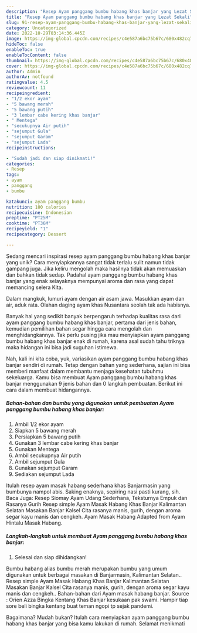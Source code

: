 ```yaml
---
description: "Resep Ayam panggang bumbu habang khas banjar yang Lezat Sekali"
title: "Resep Ayam panggang bumbu habang khas banjar yang Lezat Sekali"
slug: 91-resep-ayam-panggang-bumbu-habang-khas-banjar-yang-lezat-sekali
category: Uncategorized
date: 2022-10-29T03:14:36.445Z
image: https://img-global.cpcdn.com/recipes/c4e587a6bc75b67c/680x482cq70/ayam-panggang-bumbu-habang-khas-banjar-foto-resep-utama.jpg
hideToc: false
enableToc: true
enableTocContent: false
thumbnail: https://img-global.cpcdn.com/recipes/c4e587a6bc75b67c/680x482cq70/ayam-panggang-bumbu-habang-khas-banjar-foto-resep-utama.jpg
cover: https://img-global.cpcdn.com/recipes/c4e587a6bc75b67c/680x482cq70/ayam-panggang-bumbu-habang-khas-banjar-foto-resep-utama.jpg
author: Admin
authorAv: notfound
ratingvalue: 4.5
reviewcount: 11
recipeingredient:
- "1/2 ekor ayam"
- "5 bawang merah"
- "5 bawang putih"
- "3 lembar cabe kering khas banjar"
- " Mentega"
- "secukupnya Air putih"
- "sejumput Gula"
- "sejumput Garam"
- "sejumput Lada"
recipeinstructions:

- "Sudah jadi dan siap dinikmati!"
categories:
- Resep
tags:
- ayam
- panggang
- bumbu

katakunci: ayam panggang bumbu 
nutrition: 100 calories
recipecuisine: Indonesian
preptime: "PT25M"
cooktime: "PT36M"
recipeyield: "1"
recipecategory: Dessert

---
```





Sedang mencari inspirasi resep ayam panggang bumbu habang khas banjar yang unik? Cara menyiapkannya sangat tidak terlalu sulit namun tidak gampang juga. Jika keliru mengolah maka hasilnya tidak akan memuaskan dan bahkan tidak sedap. Padahal ayam panggang bumbu habang khas banjar yang enak selayaknya mempunyai aroma dan rasa yang dapat memancing selera Kita.





Dalam mangkuk, lumuri ayam dengan air asam jawa. Masukkan ayam dan air, aduk rata. Olahan daging ayam khas Nusantara seolah tak ada habisnya.

Banyak hal yang sedikit banyak berpengaruh terhadap kualitas rasa dari ayam panggang bumbu habang khas banjar, pertama dari jenis bahan, kemudian pemilihan bahan segar hingga cara mengolah dan menghidangkannya. Tak perlu pusing jika mau menyiapkan ayam panggang bumbu habang khas banjar enak di rumah, karena asal sudah tahu triknya maka hidangan ini bisa jadi suguhan istimewa.






Nah, kali ini kita coba, yuk, variasikan ayam panggang bumbu habang khas banjar sendiri di rumah. Tetap dengan bahan yang sederhana, sajian ini bisa memberi manfaat dalam membantu menjaga kesehatan tubuhmu sekeluarga. Kamu bisa membuat Ayam panggang bumbu habang khas banjar menggunakan 9 jenis bahan dan 0 langkah pembuatan. Berikut ini cara dalam membuat hidangannya.

<!--inarticleads1-->

##### Bahan-bahan dan bumbu yang digunakan untuk pembuatan Ayam panggang bumbu habang khas banjar:

1. Ambil 1/2 ekor ayam
1. Siapkan 5 bawang merah
1. Persiapkan 5 bawang putih
1. Gunakan 3 lembar cabe kering khas banjar
1. Gunakan  Mentega
1. Ambil secukupnya Air putih
1. Ambil sejumput Gula
1. Gunakan sejumput Garam
1. Sediakan sejumput Lada


Itulah resep ayam masak habang sederhana khas Banjarmasin yang bumbunya nampol abis. Saking enaknya, sepiring nasi pasti kurang, sih. Baca Juga: Resep Siomay Ayam Udang Sederhana, Teksturnya Empuk dan Rasanya Gurih Resep simple Ayam Masak Habang Khas Banjar Kalimantan Selatan Masakan Banjar Kalsel Cita rasanya manis, gurih, dengan aroma segar kayu manis dan cengkeh. Ayam Masak Habang Adapted from Ayam Hintalu Masak Habang. 

<!--inarticleads2-->

##### Langkah-langkah untuk membuat Ayam panggang bumbu habang khas banjar:


1. Selesai dan siap dihidangkan!

Bumbu habang alias bumbu merah merupakan bumbu yang umum digunakan untuk berbagai masakan di Banjarmasin, Kalimantan Selatan.. Resep simple Ayam Masak Habang Khas Banjar Kalimantan Selatan Masakan Banjar Kalsel Cita rasanya manis, gurih, dengan aroma segar kayu manis dan cengkeh.. Bahan-bahan dari Ayam masak habang banjar. Source : Orien Azza Bingka Kentang Khas Banjar kesukaan pak swami. Hampir tiap sore beli bingka kentang buat teman ngopi tp sejak pandemi. 

Bagaimana? Mudah bukan? Itulah cara menyiapkan ayam panggang bumbu habang khas banjar yang bisa kamu lakukan di rumah. Selamat menikmati
